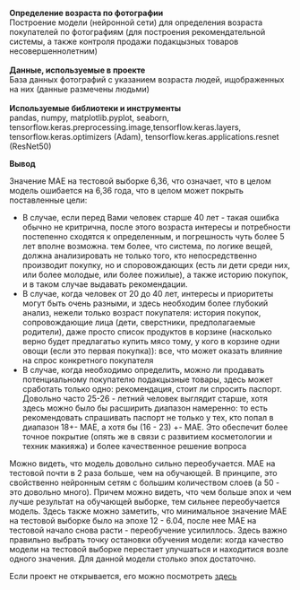 **Определение возраста по фотографии**<br>
Построение модели (нейронной сети) для определения возраста покупателей по фотографиям (для построения рекомендательной системы, а также контроля продажи подакцызных товаров несовершеннолетним)<br><br>
**Данные, используемые в проекте**<br>
База данных фотографий с указанием возраста людей, ищображенных на них (данные размечены людьми)<br><br>
**Используемые библиотеки и инструменты**<br>
pandas, numpy, matplotlib.pyplot, seaborn, tensorflow.keras.preprocessing.image,tensorflow.keras.layers, tensorflow.keras.optimizers (Adam), tensorflow.keras.applications.resnet (ResNet50)

**Вывод**<br>

Значение MAE на тестовой выборке 6,36, что означает, что в целом модель ошибается на 6,36 года, что в целом может покрыть поставленные цели:

 - В случае, если перед Вами человек старше 40 лет - такая ошибка обычно не критрична, после этого возраста интересы и потребности постепенно сходятся к определенным, и погрешность чуть более 5 лет вполне возможна. тем более, что система, по логике вещей, должна анализировать не только того, кто непосредственно производит покупку, но и споровождающих (есть ли дети среди них, или более молодые, или более пожилые), а также историю покупок, и в таком случае выдавать рекомендации.
 - В случае, когда человек от 20 до 40 лет, интересы и приоритеты могут быть очень разными, и здесь необходим более глубокий анализ, нежели только возраст покупателя: история покупок, сопровождающие лица (дети, сверстники, предполагаемые родители), даже просто список продуктов в корзине (насколько верно будет предлагатьо купить мясо тому, у кого в корзине одни овощи (если это первая покупка)): все, что может оказать влияние на спрос конкретного покупателя
 - В случае, когда необходимо определить, можно ли продавать потенциальному покупателю подакцызные товары, здесь может сработать только одно: рекомендация, стоит ли спросить паспорт. Довольно часто 25-26 - летний человек выглядит старше, хотя здесь можно было бы расширить диапазон намеренно: то есть рекомендовать спрашивать паспорт не только у тех, кто попал в диапазон 18+- MAE, а хотя бы (16 - 23) +- MAE. Это обеспечит более точное покрытие (опять же в связи с развитием косметологии и техник макияжа) и более качественное решение вопроса

Можно видеть, что модель довольно сильно переобучается. MAE на тестовой почти в 2 раза больше, чем на обучающей. В принципе, это свойственно нейронным сетям с большим количеством слоев (а 50 - это довольно много). Причем можно видеть, что чем больше эпох и чем лучше результат на обучающей выборке, тем сильнее переобучается модель. Здесь также можно заметить, что минимальное значение MAE на тестовой выборке было на эпохе 12 - 6.04, после нее MAE на тестовой начало снова расти - переобучение усилиллось. Здесь важно правильно выбрать точку остановки обучения модели: когда качество модели на тестовой выборке перестает улучшаться и находитися возле одного значения. Для данной модели столько эпох достаточно.

Если проект не открывается, его можно посмотреть <a href="https://nbviewer.jupyter.org/github/kristina-molchanova90/Yandex-Praktikum-Projects/blob/main/14_age_recognition/14_age_recognition.ipynb">здесь</a>
